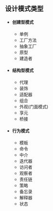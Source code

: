## 设计模式类型

- #### 创建型模式
  - 单例
  - 工厂方法
  - 抽象工厂
  - 原型
  - 建造者
- #### 结构型模式
  - 代理
  - 装饰
  - 适配器
  - 组合
  - 外观(门面模式)
  - 享元
  - 桥接
- #### 行为模式
  - 模板
  - 命令
  - 中介
  - 迭代器
  - 访问者
  - 观察者
  - 责任链
  - 策略
  - 备忘录
  - 解释器
  - 状态



